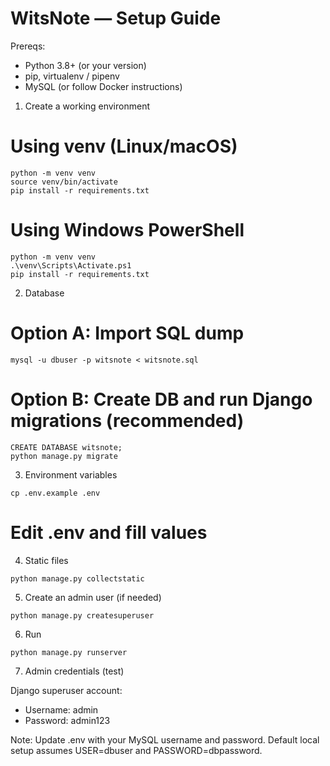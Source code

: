 # WitsNote — Setup Guide

Prereqs:
- Python 3.8+ (or your version)
- pip, virtualenv / pipenv
- MySQL (or follow Docker instructions)

1) Create a working environment
# Using venv (Linux/macOS)
```
python -m venv venv
source venv/bin/activate
pip install -r requirements.txt
```

# Using Windows PowerShell
```
python -m venv venv
.\venv\Scripts\Activate.ps1
pip install -r requirements.txt
```

2) Database
# Option A: Import SQL dump
```mysql -u dbuser -p witsnote < witsnote.sql```

# Option B: Create DB and run Django migrations (recommended)
```
CREATE DATABASE witsnote;
python manage.py migrate
```

3) Environment variables
```
cp .env.example .env
```
# Edit .env and fill values

4) Static files
```
python manage.py collectstatic
```

5) Create an admin user (if needed)
```
python manage.py createsuperuser
```

6) Run
```
python manage.py runserver
```

7) Admin credentials (test)

Django superuser account:
- Username: admin
- Password: admin123

Note: Update .env with your MySQL username and password. Default local setup assumes USER=dbuser and PASSWORD=dbpassword.
